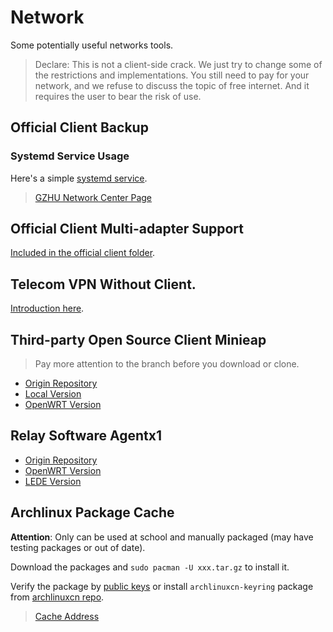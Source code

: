 # Network

Some potentially useful networks tools.

> Declare: This is not a client-side crack. We just try to change some of the restrictions and implementations. You still need to pay for your network, and we refuse to discuss the topic of free internet. And it requires the user to bear the risk of use.

## Official Client Backup

### Systemd Service Usage

Here's a simple [systemd service](officialClient/ruijie@.service).

> [GZHU Network Center Page](http://202.192.18.17:8023)

## Official Client Multi-adapter Support

[Included in the official client folder](officialClient/LinuxVersion/x86/rjsupplicant_multi_nic).

## Telecom VPN Without Client.

[Introduction here](telecomVpn/README.md).

## Third-party Open Source Client Minieap

> Pay more attention to the branch before you download or clone.

- [Origin Repository](https://github.com/updateing/minieap)
- [Local Version](https://github.com/GZHU-Dress/minieap)
- [OpenWRT Version](https://github.com/GZHU-Dress/openwrt-minieap/tree/gzhu)

## Relay Software Agentx1

- [Origin Repository](https://bitbucket.org/CrazyBoyFeng/agentx1)
- [OpenWRT Version](https://github.com/GZHU-Dress/openwrt-agentx1)
- [LEDE Version](https://github.com/GZHU-Dress/agentx1-lede)

## Archlinux Package Cache

**Attention**: Only can be used at school and manually packaged (may have testing packages or out of date).

Download the packages and `sudo pacman -U xxx.tar.gz` to install it. 

Verify the package by [public keys](https://github.com/GZHU-Dress/gzhu-pubkeys/blob/master/gpg_keys) or install `archlinuxcn-keyring` package from [archlinuxcn repo](https://github.com/archlinuxcn/repo/blob/master/README.md).

> [Cache Address](http://202.192.29.91/)
